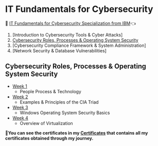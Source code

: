 # IT Fundamentals for Cybersecurity

 🔶 <a href="https://www.coursera.org/specializations/it-fundamentals-cybersecurity">IT Fundamentals for Cybersecurity Specialization from IBM</a>👈
<!--<strong><p>✳Specialization on Coursera by IBM </strong> https://www.coursera.org/specializations/it-fundamentals-cybersecurity </p>-->
  
  
1. [Introduction to Cybersecurity Tools & Cyber Attacks]
2. [Cybersecurity Roles, Processes & Operating System Security](https://github.com/ShafayetB/Coursera/tree/master/IT-Fundamentals-for-CyberSecurity/Cybersecurity%20Roles%2C%20Processes%20%26%20Operating%20System%20Security)
3. [Cybersecurity Compliance Framework & System Administration]
4. [Network Security & Database Vulnerabilities]

## Cybersecurity Roles, Processes & Operating System Security

- [Week 1](https://github.com/ShafayetB/Coursera/tree/master/IT-Fundamentals-for-CyberSecurity/Cybersecurity%20Roles%2C%20Processes%20%26%20Operating%20System%20Security/Week%201)
  - People Process & Technology
- [Week 2](https://github.com/ShafayetB/Coursera/tree/master/IT-Fundamentals-for-CyberSecurity/Cybersecurity%20Roles%2C%20Processes%20%26%20Operating%20System%20Security/Week%202)
  - Examples & Principles of the CIA Triad
- [Week 3](https://github.com/ShafayetB/Coursera/tree/master/IT-Fundamentals-for-CyberSecurity/Cybersecurity%20Roles%2C%20Processes%20%26%20Operating%20System%20Security/Week%203)
  - Windows Operating System Security Basics
- [Week 4](https://github.com/ShafayetB/Coursera/tree/master/IT-Fundamentals-for-CyberSecurity/Cybersecurity%20Roles%2C%20Processes%20%26%20Operating%20System%20Security/Week%204)
  - Overview of Virtualization
  
  
    
<strong><p>🔷You can see the certificates in my <a href="https://github.com/ShafayetB/Certificates">Certificates</a> that contains all my certificates obtained through my journey.</strong></p><br>

 
    
 
